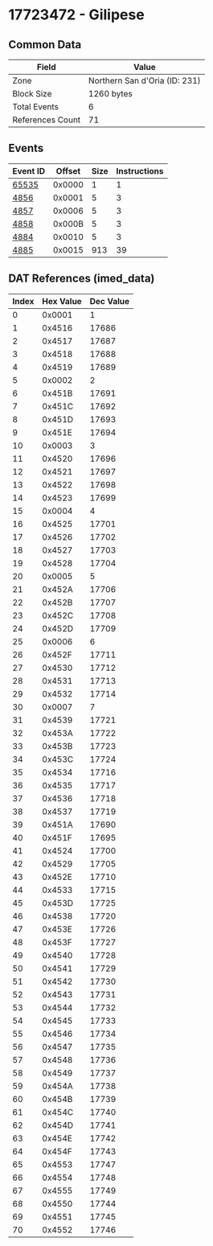 # 17723472 - Gilipese

## Common Data

| Field            | Value                         |
|------------------|-------------------------------|
| Zone             | Northern San d'Oria (ID: 231) |
| Block Size       | 1260 bytes                    |
| Total Events     | 6                             |
| References Count | 71                            |

## Events

| Event ID            | Offset   |   Size |   Instructions |
|---------------------|----------|--------|----------------|
| [65535](./65535.md) | 0x0000   |      1 |              1 |
| [4856](./4856.md)   | 0x0001   |      5 |              3 |
| [4857](./4857.md)   | 0x0006   |      5 |              3 |
| [4858](./4858.md)   | 0x000B   |      5 |              3 |
| [4884](./4884.md)   | 0x0010   |      5 |              3 |
| [4885](./4885.md)   | 0x0015   |    913 |             39 |

## DAT References (imed_data)

|   Index | Hex Value   |   Dec Value |
|---------|-------------|-------------|
|       0 | 0x0001      |           1 |
|       1 | 0x4516      |       17686 |
|       2 | 0x4517      |       17687 |
|       3 | 0x4518      |       17688 |
|       4 | 0x4519      |       17689 |
|       5 | 0x0002      |           2 |
|       6 | 0x451B      |       17691 |
|       7 | 0x451C      |       17692 |
|       8 | 0x451D      |       17693 |
|       9 | 0x451E      |       17694 |
|      10 | 0x0003      |           3 |
|      11 | 0x4520      |       17696 |
|      12 | 0x4521      |       17697 |
|      13 | 0x4522      |       17698 |
|      14 | 0x4523      |       17699 |
|      15 | 0x0004      |           4 |
|      16 | 0x4525      |       17701 |
|      17 | 0x4526      |       17702 |
|      18 | 0x4527      |       17703 |
|      19 | 0x4528      |       17704 |
|      20 | 0x0005      |           5 |
|      21 | 0x452A      |       17706 |
|      22 | 0x452B      |       17707 |
|      23 | 0x452C      |       17708 |
|      24 | 0x452D      |       17709 |
|      25 | 0x0006      |           6 |
|      26 | 0x452F      |       17711 |
|      27 | 0x4530      |       17712 |
|      28 | 0x4531      |       17713 |
|      29 | 0x4532      |       17714 |
|      30 | 0x0007      |           7 |
|      31 | 0x4539      |       17721 |
|      32 | 0x453A      |       17722 |
|      33 | 0x453B      |       17723 |
|      34 | 0x453C      |       17724 |
|      35 | 0x4534      |       17716 |
|      36 | 0x4535      |       17717 |
|      37 | 0x4536      |       17718 |
|      38 | 0x4537      |       17719 |
|      39 | 0x451A      |       17690 |
|      40 | 0x451F      |       17695 |
|      41 | 0x4524      |       17700 |
|      42 | 0x4529      |       17705 |
|      43 | 0x452E      |       17710 |
|      44 | 0x4533      |       17715 |
|      45 | 0x453D      |       17725 |
|      46 | 0x4538      |       17720 |
|      47 | 0x453E      |       17726 |
|      48 | 0x453F      |       17727 |
|      49 | 0x4540      |       17728 |
|      50 | 0x4541      |       17729 |
|      51 | 0x4542      |       17730 |
|      52 | 0x4543      |       17731 |
|      53 | 0x4544      |       17732 |
|      54 | 0x4545      |       17733 |
|      55 | 0x4546      |       17734 |
|      56 | 0x4547      |       17735 |
|      57 | 0x4548      |       17736 |
|      58 | 0x4549      |       17737 |
|      59 | 0x454A      |       17738 |
|      60 | 0x454B      |       17739 |
|      61 | 0x454C      |       17740 |
|      62 | 0x454D      |       17741 |
|      63 | 0x454E      |       17742 |
|      64 | 0x454F      |       17743 |
|      65 | 0x4553      |       17747 |
|      66 | 0x4554      |       17748 |
|      67 | 0x4555      |       17749 |
|      68 | 0x4550      |       17744 |
|      69 | 0x4551      |       17745 |
|      70 | 0x4552      |       17746 |
